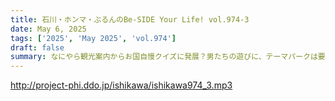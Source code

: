 ```yaml
---
title: 石川・ホンマ・ぶるんのBe-SIDE Your Life! vol.974-3
date: May 6, 2025
tags: ['2025', 'May 2025', 'vol.974']
draft: false
summary: なにやら観光案内からお国自慢クイズに発展？男たちの遊びに、テーマパークは要らない？アナタはどんな遊び場に誰と行くか？番組へお便りお待ちしています。
---
```


http://project-phi.ddo.jp/ishikawa/ishikawa974_3.mp3